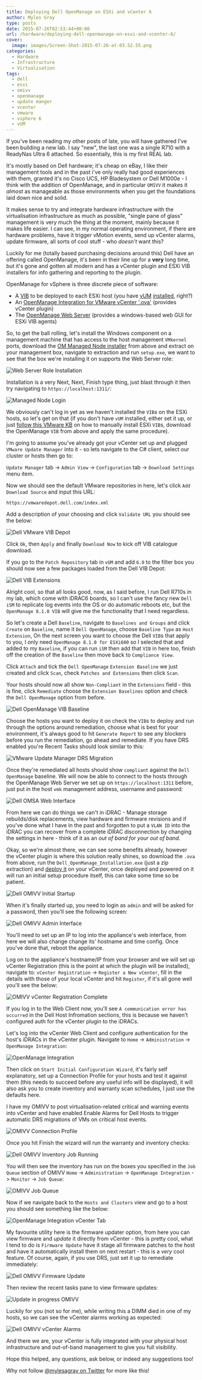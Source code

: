 ```yaml
---
title: Deploying Dell OpenManage on ESXi and vCenter 6
author: Myles Gray
type: posts
date: 2015-07-26T02:53:44+00:00
url: /hardware/deploying-dell-openmanage-on-esxi-and-vcenter-6/
cover:
  image: images/Screen-Shot-2015-07-26-at-03.52.55.png
categories:
  - Hardware
  - Infrastructure
  - Virtualisation
tags:
  - dell
  - esxi
  - omivv
  - openmanage
  - update manger
  - vcenter
  - vmware
  - vsphere 6
  - vUM
---
```


If you've been reading my other posts of late, you will have gathered I've been building a new lab. I say "new", the last one was a single R710 with a ReadyNas Ultra 6 attached. So essentially, this is my first REAL lab.

It's mostly based on Dell hardware; it's cheap on eBay, I like their management tools and in the past i've only really had good experiences with them, granted it's no Cisco UCS, HP Bladesystem or Dell M1000e - I think with the addition of OpenManage, and in particular `OMIVV` it makes it _almost_ as manageable as those environments when you get the foundations laid down nice and solid.

It makes sense to try and integrate hardware infrastructure with the virtualisation infrastructure as much as possible, "single pane of glass" management is very much the thing at the moment, mainly because it makes life easier. I can see, in my normal operating environment, if there are hardware problems, have it trigger vMotion events, send up vCenter alarms, update firmware, all sorts of cool stuff - who _doesn't_ want this?

Luckily for me (totally based purchasing decisions around this) Dell have an offering called OpenManage, it's been in their line up for a **very** long time, but it's gone and gotten all modern and has a vCenter plugin and ESXi VIB installers for info gathering and reporting to the plugin.

OpenManage for vSphere is three discrete piece of software:

  * A [VIB][1] to be deployed to each ESXi host (you have [vUM][2] [installed][3], right?)
  * An [OpenManage Integration for VMware vCenter '.ova'][4] (provides vCenter plugin)
  * The [OpenManage Web Server][5] (provides a windows-based web GUI for ESXi VIB agents)

So, to get the ball rolling, let's install the Windows component on a management machine that has access to the host management `VMkernel` ports, download the [OM Managed Node installer][5] from above and extract on your management box, navigate to extraction and run `setup.exe`, we want to see that the box we're installing it on supports the Web Server role:

![Web Server Role Installation][6] 

Installation is a very Next, Next, Finish type thing, just blast through it then try navigating to `https://localhost:1311/`:

![Managed Node Login][7] 

We obviously can't log in yet as we haven't installed the `VIB`s on the ESXi hosts, so let's get on that (if you don't have `vUM` installed, either set it up, or just [follow this VMware KB][8] on how to manually install ESXi `VIB`s, download the OpenManage `VIB` from above and apply the same procedure).

I'm going to assume you've already got your vCenter set up and plugged `VMware Update Manager` into it - so lets navigate to the C# client, select our cluster or hosts then go to:

`Update Manager` tab -> `Admin View` -> `Configuration` tab -> `Download Settings` menu item.

Now we should see the default VMware repositories in here, let's click `Add Download Source` and input this URL:

    https://vmwaredepot.dell.com/index.xml
    

Add a description of your choosing and click `Validate URL` you should see the below:

![Dell VMware VIB Depot][9] 

Click `Ok`, then `Apply` and finally `Download Now` to kick off VIB catalogue download.

If you go to the `Patch Repository` tab in `vUM` and add `6.0` to the filter box you should now see a few packages loaded from the Dell VIB Depot:

![Dell VIB Extensions][10] 

Alright cool, so that all looks good, now, as I said before, I run Dell R710s in my lab, which come with iDRAC6 boards, so I can't use the fancy new `Dell iSM` to replicate log events into the OS or do automatic reboots etc, but the `OpenManage 8.1.0 VIB` will give me the functionality that I need regardless.

So let's create a Dell `Baseline`, navigate to `Baselines and Groups` and click `Create` on `Baseline`, name it `Dell OpenManage`, choose `Baseline Type` as `Host Extension`, On the next screen you want to choose the Dell `VIB`s that apply to you, I only need `OpenManage 8.1.0 for ESXi600` so I selected that and added to my `Baseline`, if you can run `iSM` then add that `VIB` in here too, finish off the creation of the `Baseline` then move back to `Compliance View`.

Click `Attach` and tick the `Dell OpenManage` `Extension Baseline` we just created and click `Scan`, check `Patches and Extensions` then click `Scan`.

Your hosts should now all show `Non-Compliant` in the `Extensions` field - this is fine, click `Remediate` choose the `Extension Baselines` option and check the `Dell OpenManage` option from before.

![Dell OpenManage VIB Baseline][11] 

Choose the hosts you want to deploy it on check the `VIB`s to deploy and run through the options around remediation, choose what is best for your environment, it's always good to hit `Generate Report` to see any blockers before you run the remediation, go ahead and remediate. If you have DRS enabled you're Recent Tasks should look similar to this:

![VMware Update Manager DRS Migration][12] 

Once they're remediated all hosts should show `compliant` against the `Dell OpenManage` baseline. We will now be able to connect to the hosts through the OpenManage Web Server we set up on `https://localhost:1311` before, just put in the host `vmk` management address, username and password:

![Dell OMSA Web Interface][13] 

From here we can do things we can't in iDRAC - Manage storage rebuilds/disk replacements, view hardware and firmware revisions and if you've done what I have in the past and forgotten to put a `VLAN ID` into the iDRAC you can recover from a complete iDRAC disconnection by changing the settings in here - think of it as an _out of band for your out of band_.

Okay, so we're almost there, we can see some benefits already, however the vCenter plugin is where this solution really shines, so download the `.ova` from above, run the `Dell_OpenManage_Installation.exe` (just a zip extraction) and [deploy it][14] on your vCenter, once deployed and powered on it will run an initial setup procedure itself, this can take some time so be patient.

![Dell OMIVV Initial Startup][15] 

When it's finally started up, you need to login as `admin` and will be asked for a password, then you'll see the following screen:

![Dell OMIVV Admin Interface][16] 

You'll need to set up an IP to log into the appliance's web interface, from here we will also change change its' hostname and time config. Once you've done that, reboot the appliance.

Log on to the appliance's hostname/IP from your browser and we will set up vCenter Registration (this is the point at which the plugin will be installed), navigate to: `vCenter Registration` -> `Register a New vCenter`, fill in the details with those of your local vCenter and hit `Register`, if it's all gone well you'll see the below:

![OMIVV vCenter Registration Complete][17] 

If you log in to the Web Client now, you'll see `A communication error has occurred` in the Dell Host Infromation sections, this is because we haven't configured auth for the vCenter plugin to the iDRACs.

Let's log into the vCenter Web Client and configure authentication for the host's iDRACs in the vCenter plugin. Navigate to `Home` -> `Administration` -> `OpenManage Integration`:

![OpenManage Integration][18] 

Then click on `Start Initial Configuration Wizard`, it's fairly self explanatory, set up a Connection Profile for your hosts and test it against them (this needs to succeed before any useful info will be displayed), it will also ask you to create inventory and warranty scan schedules, I just use the defaults here.

I have my OMIVV to post virtualisation-related critical and warning events into vCenter and have enabled Enable Alarms for Dell Hosts to trigger automatic DRS migrations of VMs on critical host events.

![OMIVV Connection Profile][19] 

Once you hit Finish the wizard will run the warranty and inventory checks:

![Dell OMIVV Inventory Job Running][20] 

You will then see the inventory has run on the boxes you specified in the `Job Queue` section of OMIVV `Home` -> `Administration` -> `OpenManage Integration` -> `Monitor` -> `Job Queue`:

![OMIVV Job Queue][21] 

Now if we navigate back to the `Hosts and Clusters` view and go to a host you should see something like the below:

![OpenManage Integration vCenter Tab][22] 

My favourite utility here is the firmware updater option, from here you can view firmware and _update_ it directly from vCenter - this is pretty cool, what I tend to do is `Firmware Update` have it stage all firmware patches to the host and have it automatically install them on next restart - this is a _very_ cool feature. Of course, again, if you use DRS, just set it up to remediate immediately:

![Dell OMIVV Firmware Update][23] 

Then review the recent tasks pane to view firmware updates:

![Update in progress OMIVV][24] 

Luckily for you (not so for me), while writing this a DIMM died in one of my hosts, so we can see the vCenter alarms working as expected:

![Dell OMIVV vCenter Alarms][25] 

And there we are, your vCenter is fully integrated with your physical host infrastructure and out-of-band management to give you full visibility.

Hope this helped, any questions, ask below, or indeed any suggestions too!

Why not follow [@mylesagray on Twitter][26] for more like this!

 [1]: http://www.dell.com/support/home/uk/en/ukdhs1/Drivers/DriversDetails?driverId=FN2KW
 [2]: http://www.vmwareandme.com/2015/02/How-to-Install-vSphere-Update-Manager-6.0-on-Windows-Server-2012-Windows-Server-2012-R2-step-by-step.html#.Va_OP5OrREc
 [3]: http://regimentalrogue.com/papers/egg.htm
 [4]: http://www.dell.com/support/home/uk/en/ukdhs1/Drivers/DriversDetails?driverId=8V0JG
 [5]: http://www.dell.com/support/home/uk/en/ukdhs1/Drivers/DriversDetails?driverId=20V28
 [6]: images/Screen-Shot-2015-07-22-at-18.42.12.png
 [7]: images/Screen-Shot-2015-07-22-at-18.51.19.png
 [8]: http://kb.vmware.com/selfservice/microsites/search.do?language=en_US&cmd=displayKC&externalId=2008939&src=vmw_so_vex_mgray_1080
 [9]: images/Image-1.png
 [10]: images/Image-21.png
 [11]: images/Image-3.png
 [12]: images/Image-4.png
 [13]: images/Image-5.png
 [14]: http://pubs.vmware.com/vsphere-60/index.jsp#com.vmware.vsphere.vm_admin.doc/GUID-AFEDC48B-C96F-4088-9C1F-4F0A30E965DE.html?resultof=%2522%2564%2565%2570%256c%256f%2579%2522%2520%2522%2564%2565%2570%256c%256f%2569%2522%2520%2522%256f%2576%2566%2522%2520&src=vmw_so_vex_mgray_1080
 [15]: images/Image-6.png
 [16]: images/Image-8.png
 [17]: images/Image-10.png
 [18]: images/Screen-Shot-2015-07-26-at-01.40.01.png
 [19]: images/Screen-Shot-2015-07-26-at-01.47.19.png
 [20]: images/Screen-Shot-2015-07-26-at-03.08.31.png
 [21]: images/Screen-Shot-2015-07-26-at-03.10.54.png
 [22]: images/Screen-Shot-2015-07-26-at-03.12.04.png
 [23]: images/Screen-Shot-2015-07-26-at-03.14.14.png
 [24]: images/Screen-Shot-2015-07-23-at-22.16.54.png
 [25]: images/Screen-Shot-2015-07-23-at-22.56.25.png
 [26]: https://twitter.com/mylesagray